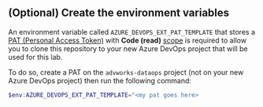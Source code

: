 ## (Optional) Create the environment variables

An environment variable called `AZURE_DEVOPS_EXT_PAT_TEMPLATE` that stores a [PAT (Personal Access Token)](https://docs.microsoft.com/en-us/azure/devops/organizations/accounts/use-personal-access-tokens-to-authenticate?view=azure-devops&tabs=preview-page) with **Code (read)** [scope](https://docs.microsoft.com/en-us/azure/devops/integrate/get-started/authentication/oauth?view=azure-devops#scopes) is required to allow you to clone this repository to your new Azure DevOps project that will be used for this lab.

To do so, create a PAT on the `advworks-dataops` project (not on your new Azure DevOps project) then run the following command:

``` powershell
$env:AZURE_DEVOPS_EXT_PAT_TEMPLATE="<my pat goes here>
```